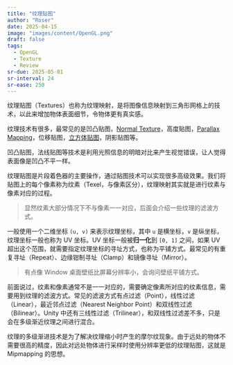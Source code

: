 ```yaml
---
title: "纹理贴图"
author: "Roser"
date: 2025-04-15
image: "images/content/OpenGL.png"
draft: false
tags:
  - OpenGL
  - Texture
  - Review
sr-due: 2025-05-01
sr-interval: 24
sr-ease: 250
---
```

纹理贴图（Textures）也称为纹理映射，是将图像信息映射到三角形网格上的技术，以此来增加物体表面细节，令物体更有真实感。

纹理技术有很多，最常见的是凹凸贴图，[Normal Texture](Lighting/Normal%20Texture.md)，高度贴图，[Parallax Mapping](Lighting/Parallax%20Mapping.md)，位移贴图，[立方体贴图](Advanced/立方体贴图.md)，阴影贴图等。

凹凸贴图，法线贴图等技术是利用光照信息的明暗对比来产生视觉错误，让人觉得表面像是凹凸不平一样。

纹理贴图是片段着色器的主要操作，通过贴图技术可以实现很多高级效果。我们将贴图上的每个像素称为纹素（Texel，与像素区分），纹理映射其实就是进行纹素与像素对应的过程。

> 显然纹素大部分情况下不与像素一一对应，后面会介绍一些纹理的滤波方式。

一般使用一个二维坐标 `(u, v)` 来表示纹理坐标，其中 `u` 是横坐标，`v` 是纵坐标，纹理坐标一般也称为 UV 坐标。UV 坐标一般被**归一化**到 `[0, 1]` 之间，如果 UV 超出这个范围，就需要指定纹理坐标的寻址方式，也称为平铺方式。最常见的有重复寻址（Repeat）、边缘钳制寻址（Clamp）和镜像寻址（Mirror）。

> 有点像 Window 桌面壁纸比屏幕分辨率小，会询问壁纸平铺方式。

前面说过，纹素和像素通常不是一一对应的，需要确定像素所对应的纹素信息，需要用到纹理的滤波方式。常见的滤波方式有点过滤（Point），线性过滤（Linear），最近邻点过滤（Nearest Neighbor Point）和双线性过滤（Bilinear）。Unity 中还有三线性过滤（Trilinear），和双线性过滤差不多，只是会在多级渐近纹理之间进行混合。

纹理的多级渐进技术是为了解决纹理缩小时产生的摩尔纹现象。由于远处的物体不需要很高的精度，因此对远处物体进行采样时使用分辨率更低的纹理贴图，这就是 Mipmapping 的思想。